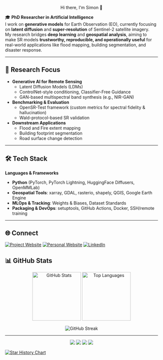 
<p align="center">
Hi there, I'm Simon 👋

🎓 **PhD Researcher in Artificial Intelligence**  
I work on **generative models** for Earth Observation (EO), currently focusing on **latent diffusion** and **super-resolution** of Sentinel-2 satellite imagery.  
My research bridges **deep learning** and **geospatial analysis**, aiming to make SR models **trustworthy, reproducible, and operationally useful** for real-world applications like flood mapping, building segmentation, and disaster response.

---

## 🔬 Research Focus  
- **Generative AI for Remote Sensing**  
  - Latent Diffusion Models (LDMs)  
  - ControlNet-style conditioning, Classifier-Free Guidance  
  - GAN-based multispectral band synthesis (e.g., NIR-GAN)  
- **Benchmarking & Evaluation**  
  - OpenSR-Test framework (custom metrics for spectral fidelity & hallucination)  
  - Wald-protocol-based SR validation  
- **Downstream Applications**  
  - Flood and Fire extent mapping  
  - Building footprint segmentation  
  - Road surface change detection
 
---

## 🛠 Tech Stack  

**Languages & Frameworks**  
- **Python** (PyTorch, PyTorch Lightning, HuggingFace Diffusers, OpenMMLab)  
- **Geospatial Tools**: xarray, GDAL, rasterio, shapely, QGIS, Google Earth Engine  
- **MLOps & Tracking**: Weights & Biases, Dataset Standards  
- **Packaging & DevOps**: setuptools, GitHub Actions, Docker, SSH/remote training  

---

## 🌐 Connect  

[![Project Website](https://img.shields.io/badge/Website-opensr.eu-blue?style=flat&logo=google-chrome)](https://opensr.eu)
[![Personal Website](https://img.shields.io/badge/Homepage-donike.net-darkgreen?style=flat&logo=firefox)](https://donike.net)
[![LinkedIn](https://img.shields.io/badge/LinkedIn-simon--donike-blue?style=flat&logo=linkedin)](https://www.linkedin.com/in/simon-donike)

## 📊 GitHub Stats  

<p align="center">
  <img src="https://github-readme-stats.vercel.app/api?username=simon-donike&show_icons=true&theme=radical" alt="GitHub Stats" height="160" />
  <img src="https://github-readme-stats.vercel.app/api/top-langs/?username=simon-donike&layout=compact&theme=radical" alt="Top Languages" height="160" />
</p>

<p align="center">
  <img src="https://github-readme-streak-stats.herokuapp.com?user=simon-donike&theme=radical&hide_border=true" alt="GitHub Streak" />
</p>

---
  
</p>


<p align="center">
  <img src="https://img.shields.io/badge/Python-FFD43B?style=for-the-badge&logo=python&logoColor=white" />
  <img src="https://img.shields.io/badge/PyTorch-EE4C2C?style=for-the-badge&logo=pytorch&logoColor=white" />
  <img src="https://img.shields.io/badge/Weights_&_Biases-FFBE00?style=for-the-badge&logo=WeightsAndBiases&logoColor=white" />
  <img src="https://img.shields.io/badge/Ubuntu-E95420?style=for-the-badge&logo=ubuntu&logoColor=white" />
</p>

<!---!
<p align="center">
  <img src="https://github-readme-stats-git-masterrstaa-rickstaa.vercel.app/api?username=simon-donike" />
</p>-->

<!---![](https://github-readme-stats-git-masterrstaa-rickstaa.vercel.app/api?username=simon-donike)-->
<!---![](https://komarev.com/ghpvc/?simon-donike)-->
<!---![](https://github-readme-activity-graph.cyclic.app/graph?username=simon-donike)-->
<!---![](20230422_Europe.jpg)-->

[![Star History Chart](https://api.star-history.com/svg?repos=simon-donike/Remote-Sensing-SRGAN,ESAOpenSR/opensr-model,ESAOpenSR/SEN2SR,ESAOpenSR/opensr-utils&type=Date)](https://www.star-history.com/#simon-donike/Remote-Sensing-SRGAN&ESAOpenSR/opensr-model&ESAOpenSR/SEN2SR&ESAOpenSR/opensr-utils&Date)
